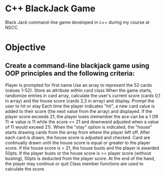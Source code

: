 # C++ BlackJack Game
Black Jack command-line game developed in c++ during my course at NSCC. 

# Objective
## Create a command-line blackjack game using OOP principles and the following criteria:

Player is prompted for first name
Use an array to represent the 52 cards (values 1-52). Store as attribute within card class
When the game starts, randomize entries in card array, calculate the user's current score (cards 0,1 in array) and the house score (cards 2,3 in array) and display. Prompt the user to hit or stay
Each time the player indicates "hit", a new card value is added to their score (the next value from the array) and displayed.
If the player score exceeds 21, the player loses (remember the ace can be a 1 OR 11 => value is 11 while the score <= 21 and downward adjusted when a value of 11 would exceed 21).
When the "stay" option is indicated, the "house" starts drawing cards from the array from where the player left off. After each card is drawn, the house score is adjusted and checked. Card are continually drawn until the house score is equal or greater to the player score.
If the house score is > 21, the house busts and the player is awarded 50pts.
If the player busts or the house score is >= player score (without busting), 50pts is deducted from the player score.
At the end of the hand, the player may continue or quit
Class member functions are used to calculate the score.
